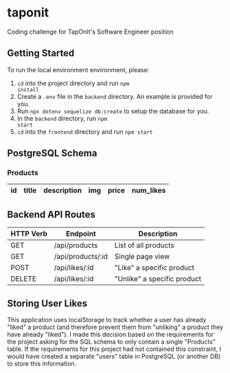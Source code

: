 # taponit
Coding challenge for TapOnIt's Software Engineer position

## Getting Started
To run the local environment environment, please:
1. <code>cd</code> into the project directory and run <code>npm install</code>
2. Create a <code>.env</code> file in the <code>backend</code> directory. An example is provided for you. 
3. Run <code>npx dotenv sequelize db:create</code> to setup the database for you. 
4. In the <code>backend</code> directory, run <code>npm start</code>
5. <code>cd</code> into the <code>frontend</code> directory and run <code>npm start</code>


## PostgreSQL Schema
### Products
id | title | description | img | price | num_likes
---| ----- | ----------- | --- | ----- | ---------

## Backend API Routes
HTTP Verb | Endpoint | Description
--------- | -------- | -----------
GET | /api/products | List of all products
GET | /api/products/:id | Single page view
POST | /api/likes/:id | "Like" a specific product
DELETE | /api/likes/:id | "Unlike" a specific product

## Storing User Likes
This application uses localStorage to track whether a user has already "liked" a product (and therefore prevent them from "unliking" a product they have already "liked"). I made this decision based on the requirements for the project asking for the SQL schema to only contain a single "Products" table. If the requirements for this project had not contained this constraint, I would have created a separate "users" table in PostgreSQL (or another DB) to store this information. 
